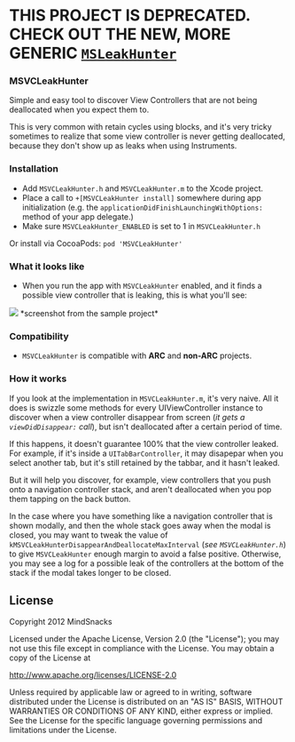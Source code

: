 # THIS PROJECT IS DEPRECATED. CHECK OUT THE NEW, MORE GENERIC [`MSLeakHunter`](https://github.com/mindsnacks/MSLeakHunter)




### MSVCLeakHunter

Simple and easy tool to discover View Controllers that are not being deallocated when you expect them to.

This is very common with retain cycles using blocks, and it's very tricky sometimes to realize that some view controller is never getting deallocated, because they don't show up as leaks when using Instruments.

### Installation

- Add ```MSVCLeakHunter.h``` and ```MSVCLeakHunter.m``` to the Xcode project.
- Place a call to ```+[MSVCLeakHunter install]``` somewhere during app initialization (e.g. the ```applicationDidFinishLaunchingWithOptions:``` method of your app delegate.)
- Make sure ```MSVCLeakHunter_ENABLED``` is set to 1 in ```MSVCLeakHunter.h```

Or install via CocoaPods: `pod 'MSVCLeakHunter'`

### What it looks like

- When you run the app with ```MSVCLeakHunter``` enabled, and it finds a possible view controller that is leaking, this is what you'll see:

<img src="http://f.cl.ly/items/0Y013H42412v2E0H0Y1K/Screen%20Shot%202012-10-20%20at%206.13.27%20PM.png" />
*screenshot from the sample project*

### Compatibility

- ```MSVCLeakHunter``` is compatible with **ARC** and **non-ARC** projects.

### How it works

If you look at the implementation in ```MSVCLeakHunter.m```, it's very naive. All it does is swizzle some methods for every UIViewController instance to discover when a view controller disappear from screen (*it gets a ```viewDidDisappear:``` call*), but isn't deallocated after a certain period of time.

If this happens, it doesn't guarantee 100% that the view controller leaked. For example, if it's inside a ```UITabBarController```, it may disapepar when you select another tab, but it's still retained by the tabbar, and it hasn't leaked.

But it will help you discover, for example, view controllers that you push onto a navigation controller stack, and aren't deallocated when you pop them tapping on the back button.

In the case where you have something like a navigation controller that is shown modally, and then the whole stack goes away when the modal is closed, you may want to tweak the value of ```kMSVCLeakHunterDisappearAndDeallocateMaxInterval``` (*see ```MSVCLeakHunter.h```*) to give ```MSVCLeakHunter``` enough margin to avoid a false positive. Otherwise, you may see a log for a possible leak of the controllers at the bottom of the stack if the modal takes longer to be closed.

## License

Copyright 2012 MindSnacks

Licensed under the Apache License, Version 2.0 (the "License");
you may not use this file except in compliance with the License.
You may obtain a copy of the License at

http://www.apache.org/licenses/LICENSE-2.0

Unless required by applicable law or agreed to in writing, software
distributed under the License is distributed on an "AS IS" BASIS,
WITHOUT WARRANTIES OR CONDITIONS OF ANY KIND, either express or implied.
See the License for the specific language governing permissions and
limitations under the License.
